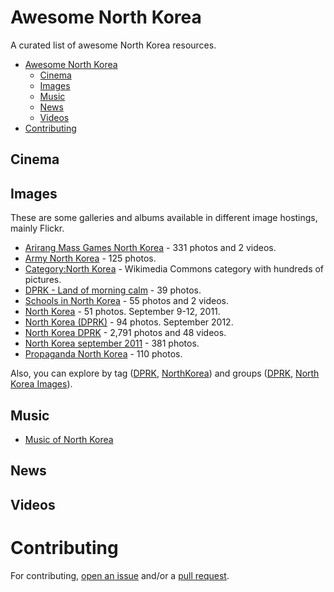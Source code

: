 # Awesome North Korea

A curated list of awesome North Korea resources.

- [Awesome North Korea](#awesome-northkorea)
    - [Cinema](#cinema)
    - [Images](#images)
    - [Music](#music)
    - [News](#news)
    - [Videos](#videos)
- [Contributing](#contributing)

## Cinema


## Images

These are some galleries and albums available in different image hostings, mainly Flickr.

* [Arirang Mass Games North Korea](https://secure.flickr.com/photos/mytripsmypics/sets/72157628201763951/) - 331 photos and 2 videos.
* [Army North Korea](https://secure.flickr.com/photos/mytripsmypics/sets/72157628202096001/) - 125 photos.
* [Category:North Korea](https://commons.wikimedia.org/wiki/Category:North_Korea) - Wikimedia Commons category with hundreds of pictures.
* [DPRK - Land of morning calm](https://secure.flickr.com/photos/31398230@N05/sets/72157654692246586) - 39 photos.
* [Schools in North Korea](https://secure.flickr.com/photos/mytripsmypics/sets/72157628202062371/) - 55 photos and 2 videos.
* [North Korea](https://secure.flickr.com/photos/samgellman/sets/72157627661307874/) - 51 photos. September 9-12, 2011.
* [North Korea (DPRK)](https://secure.flickr.com/photos/shining75/sets/72157631582514433/) - 94 photos. September 2012.
* [North Korea DPRK](https://secure.flickr.com/photos/mytripsmypics/sets/72157604812751507/) - 2,791 photos and 48 videos.
* [North Korea september 2011](https://secure.flickr.com/photos/mytripsmypics/sets/72157627770809988/) - 381 photos.
* [Propaganda North Korea](https://secure.flickr.com/photos/mytripsmypics/sets/72157628202040649/) - 110 photos.

Also, you can explore by tag ([DPRK](https://secure.flickr.com/photos/tags/dprk/), [NorthKorea](https://secure.flickr.com/photos/tags/northkorea/)) and groups ([DPRK](https://secure.flickr.com/groups/dprk/pool/), [North Korea Images](https://secure.flickr.com/groups/northkorea/pool/)).

## Music

* [Music of North Korea](https://en.wikipedia.org/wiki/Music_of_North_Korea)

## News


## Videos


# Contributing

For contributing, [open an issue](https://github.com/emijrp/awesome-northkorea/issues) and/or a [pull request](https://github.com/emijrp/awesome-northkorea/pulls).

